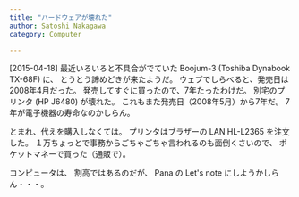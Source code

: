```yaml
---
title: "ハードウェアが壊れた"
author: Satoshi Nakagawa
category: Computer

---
```


[2015-04-18]  最近いろいろと不具合がでていた Boojum-3 (Toshiba Dynabook TX-68F)  に、
とうとう諦めどきが来たようだ。
ウェブでしらべると、発売日は2008年4月だった。
発売してすぐに買ったので、7年たったわけだ。
別宅のプリンタ (HP J6480) が壊れた。
これもまた発売日（2008年5月）から7年だ。
7年が電子機器の寿命なのかしらん。

<!--more-->

 とまれ、代えを購入しなくては。
プリンタはブラザーの LAN HL-L2365 を注文した。
１万ちょっとで事務からごちゃごちゃ言われるのも面倒くさいので、
ポケットマネーで買った（通販で）。

 コンピュータは、
割高ではあるのだが、
Pana の Let's note にしようかしらん・・・。

